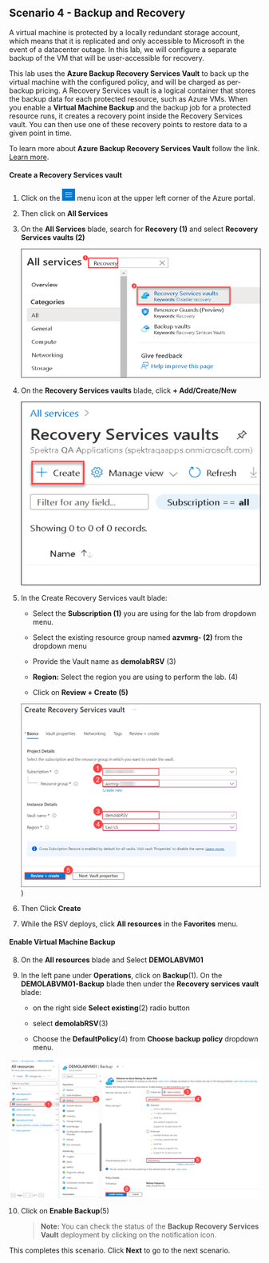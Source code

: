 ﻿## **Scenario 4 - Backup and Recovery**
A virtual machine is protected by a locally redundant storage account, which means that it is replicated and only accessible to Microsoft in the event of a datacenter outage. In this lab, we will configure a separate backup of the VM that will be user-accessible for recovery.

This lab uses the **Azure Backup Recovery Services Vault** to back up the virtual machine with the configured policy, and will be charged as per-backup pricing. A Recovery Services vault is a logical container that stores the backup data for each protected resource, such as Azure VMs. When you enable a **Virtual Machine Backup** and the backup job for a protected resource runs, it creates a recovery point inside the Recovery Services vault. You can then use one of these recovery points to restore data to a given point in time.

 To learn more about **Azure Backup Recovery Services Vault** follow the link. [Learn more](https://docs.microsoft.com/en-us/azure/backup/backup-azure-arm-vms). 

#### **Create a Recovery Services vault**

 1. Click on the ![Azure Menu](images/Hamburger.jpg) menu icon at the upper left corner of the Azure portal.
 
 2. Then click on **All Services** 
 
 3. On the **All Services** blade, search for <copy>**Recovery (1)**</copy> and select **Recovery Services vaults (2)**

    ![All services Recovery Service vaults](images/scene4-s3.png)
 
 4. On the **Recovery Services vaults** blade, click **+ Add/Create/New**

    ![All services Recovery Service vaults create](images/create-recovery.png)
 
 5. In the Create Recovery Services vault blade:
 
     - Select the **Subscription (1)** you are using for the lab from dropdown menu.
 
     - Select the existing resource group named **azvmrg-<inject key="Deployment ID" enableCopy="false"/> (2)** from the dropdown menu
 
     - Provide the Vault name as <copy>**demolabRSV**</copy> (3)
 
     - **Region:** Select the region you are using to perform the lab. (4)
 
     - Click on **Review + Create (5)**
  
     ![All services Recovery Service vaults review create](images/VMC-E4-S5.png))

6. Then Click **Create**

7. While the RSV deploys, click **All resources** in the **Favorites** menu.

#### **Enable Virtual Machine Backup**

8. On the **All resources** blade and Select **DEMOLABVM01**

9. In the left pane under **Operations**, click on **Backup**(1). On the **DEMOLABVM01-Backup** blade then under the **Recovery services vault** blade:

    - on the right side **Select existing**(2) radio button 

    - select <copy>**demolabRSV**</copy>(3)

    - Choose the **DefaultPolicy**(4) from **Choose backup policy** dropdown menu.
    
  ![All services Recovery Service vaults backup](images/S4-S9.png)

10. Click on **Enable Backup**(5)

    > **Note:** You can check the status of the **Backup Recovery Services Vault** deployment by clicking on the notification icon. 
    
This completes this scenario. Click **Next** to go to the next scenario.
